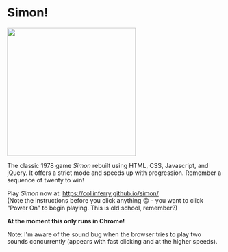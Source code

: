 # Simon!

<img src="http://retrothrifter.com/wp-content/uploads/2016/01/Simon-Says-1978-1-600x600.jpg" height="300" width="300">

The classic 1978 game <i>Simon</i> rebuilt using HTML, CSS, Javascript, and jQuery. It offers a strict mode and speeds up with progression. Remember a sequence of twenty to win!

Play <i>Simon</i> now at: https://collinferry.github.io/simon/ </br>
(Note the instructions before you click anything 😊 - you want to click "Power On" to begin playing. This is old school, remember?)

<strong>At the moment this only runs in Chrome!</strong>

Note: I'm aware of the sound bug when the browser tries to play two sounds concurrently (appears with fast clicking and at the higher speeds).

